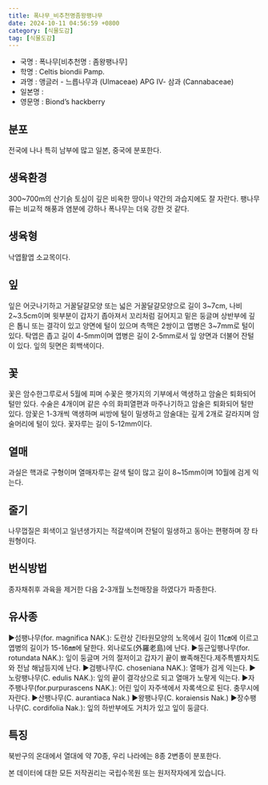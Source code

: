 ```yaml
---
title: 폭나무_비추천명좀왕팽나무
date: 2024-10-11 04:56:59 +0800
category: [식물도감]
tag: [식물도감]
---
```




- 국명 : 폭나무[비추천명 : 좀왕팽나무]
- 학명 : Celtis biondii Pamp.
- 과명 : 앵글러 - 느릅나무과 (Ulmaceae) APG Ⅳ- 삼과 (Cannabaceae)
- 일본명 : 
- 영문명 : Biond’s hackberry


## 분포
전국에 나나 특히 남부에 많고 일본, 중국에 분포한다.
## 생육환경
300~700m의 산기슭토심이 깊은 비옥한 땅이나 약간의 과습지에도 잘 자란다. 팽나무류는 비교적 해풍과 염분에 강하나 폭나무는 더욱 강한 것 같다.
## 생육형
낙엽활엽 소교목이다.
## 잎
잎은 어긋나기하고 거꿀달걀모양 또는 넓은 거꿀달걀모양으로 길이 3~7cm, 나비 2~3.5cm이며 윗부분이 갑자기 좁아져서 꼬리처럼 길어지고 밑은 둥글며 상반부에 깊은 톱니 또는 결각이 있고 양면에 털이 있으며 측맥은 2쌍이고 엽병은 3~7mm로 털이 있다. 탁엽은 좁고 길이 4-5mm이며 엽병은 길이 2-5mm로서 잎 양면과 더불어 잔털이 있다. 잎의 뒷면은 회백색이다.
## 꽃
꽃은 암수한그루로서 5월에 피며 수꽃은 햇가지의 기부에서 액생하고 암술은 퇴화되어 털만 있다. 수술은 4개이며 같은 수의 화피열편과 마주나기하고 암술은 퇴화되어 털만 있다. 암꽃은 1-3개씩 액생하며 씨방에 털이 밀생하고 암술대는 깊게 2개로 갈라지며 암술머리에 털이 있다. 꽃자루는 길이 5-12mm이다.
## 열매
과실은 핵과로 구형이며 열매자루는 갈색 털이 많고 길이 8~15mm이며 10월에 검게 익는다.
## 줄기
나무껍질은 회색이고 일년생가지는 적갈색이며 잔털이 밀생하고 동아는 편평하며 장 타원형이다.
## 번식방법
종자채취후 과육을 제거한 다음 2-3개월 노천매장을 하였다가 파종한다.
## 유사종
▶섬팽나무(for. magnifica NAK.): 도란상 긴타원모양의 노목에서 길이 11㎝에 이르고 엽병의 길이가 15-16㎜에 달한다. 외나로도(外羅老島)에 난다.▶둥근잎팽나무(for. rotundata NAK.): 잎이 둥글며 거의 절저이고 갑자기 끝이 뾰족해진다.제주특별자치도와 전남 해남등지에 난다. ▶검팽나무(C. choseniana NAK.): 열매가 검게 익는다.▶노랑팽나무(C. edulis NAK.): 잎의 끝이 결각상으로 되고 열매가 노랗게 익는다.▶자주팽나무(for.purpurascens NAK.): 어린 잎이 자주색에서 자록색으로 된다.  충무시에 자란다. ▶산팽나무(C. aurantiaca Nak.)▶왕팽나무(C. koraiensis Nak.) ▶장수팽나무(C. cordifolia Nak.): 잎의 하반부에도 거치가 있고 잎이 둥글다.
## 특징
북반구의 온대에서 열대에 약 70종, 우리 나라에는 8종 2변종이 분포한다.






본 데이터에 대한 모든 저작권리는 국립수목원 또는 원저작자에게 있습니다.
